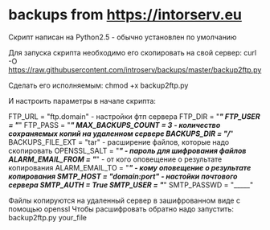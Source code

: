 
# backups from https://intorserv.eu
Скрипт написан на Python2.5 - обычно установлен по умолчанию

Для запуска скрипта необходимо его скопировать на свой сервер:
curl -O https://raw.githubusercontent.com/introserv/backups/master/backup2ftp.py

Сделать его исполняемым:
chmod +x backup2ftp.py

И настроить параметры в начале скрипта:

FTP_URL = "ftp.domain" - настройки фтп сервера
FTP_DIR = "_____"
FTP_USER = "_____"
FTP_PASS = "_____"
MAX_BACKUPS_COUNT = 3 - количество сохраняемых копий на удаленном сервере
BACKUPS_DIR = "/_____"
BACKUPS_FILE_EXT = "tar" - расширение файлов, которые надо скопировать
OPENSSL_SALT = "_____" - пароль для шифрования файлов
ALARM_EMAIL_FROM = "_____" - от кого оповещение о результате копирования
ALARM_EMAIL_TO = "_____" - кому оповещение о результате копирования
SMTP_HOST = "domain:port" - настойки почтового сервера
SMTP_AUTH = True
SMTP_USER = "_____"
SMTP_PASSWD = "_____"

Файлы копируются на удаленный сервер в зашифрованном виде с помощью openssl
Чтобы расшифровать обратно надо запустить:
backup2ftp.py your_file
